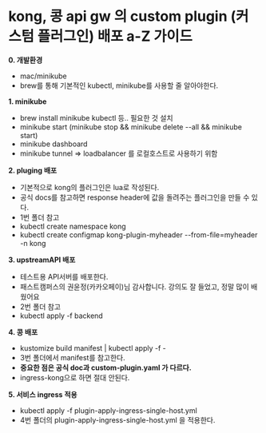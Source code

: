 # kong, 콩 api gw 의 custom plugin (커스텀 플러그인) 배포 a-Z 가이드

**0. 개발환경**

- mac/minikube
- brew를 통해 기본적인 kubectl, minikube를 사용할 줄 알아야한다.

**1. minikube**

- brew install minikube kubectl 등.. 필요한 것 설치
- minikube start (minikube stop && minikube delete --all && minikube start)
- minikube dashboard
- minikube tunnel => loadbalancer 를 로컬호스트로 사용하기 위함

**2. pluging 배포**

- 기본적으로 kong의 플러그인은 lua로 작성된다.
- 공식 docs를 참고하면 response header에 값을 돌려주는 플러그인을 만들 수 있다.
- 1번 폴더 참고
- kubectl create namespace kong
- kubectl create configmap kong-plugin-myheader --from-file=myheader -n kong

**3. upstreamAPI 배포**

- 테스트용 API서버를 배포한다.
- 패스트캠퍼스의 권윤정(카카오페이)님 감사합니다. 강의도 잘 들었고, 정말 많이 배웠어요
- 2번 폴더 참고
- kubectl apply -f backend

**4. 콩 배포**

- kustomize build manifest | kubectl apply -f -
- 3번 폴더에서 manifest를 참고한다.
- **중요한 점은 공식 doc과 custom-plugin.yaml 가 다르다.**
- ingress-kong으로 하면 절대 안된다.

**5. 서비스 ingress 적용**

- kubectl apply -f plugin-apply-ingress-single-host.yml
- 4번 폴더의 plugin-apply-ingress-single-host.yml 을 적용한다.
